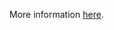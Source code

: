 More information [here](https://docs.prismacloud.io/en/enterprise-edition/policy-reference/oci-policies/networking/bc-oci-23).
